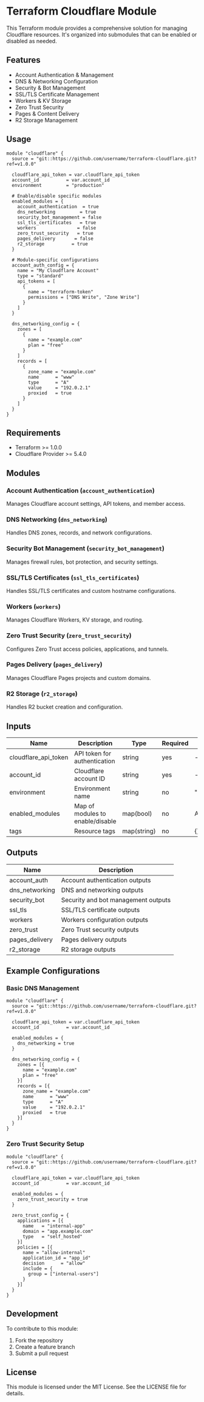 # Terraform Cloudflare Module

This Terraform module provides a comprehensive solution for managing Cloudflare resources. It's organized into submodules that can be enabled or disabled as needed.

## Features

- Account Authentication & Management
- DNS & Networking Configuration
- Security & Bot Management
- SSL/TLS Certificate Management
- Workers & KV Storage
- Zero Trust Security
- Pages & Content Delivery
- R2 Storage Management

## Usage

```hcl
module "cloudflare" {
  source = "git::https://github.com/username/terraform-cloudflare.git?ref=v1.0.0"

  cloudflare_api_token = var.cloudflare_api_token
  account_id          = var.account_id
  environment         = "production"

  # Enable/disable specific modules
  enabled_modules = {
    account_authentication  = true
    dns_networking         = true
    security_bot_management = false
    ssl_tls_certificates   = true
    workers               = false
    zero_trust_security   = true
    pages_delivery       = false
    r2_storage          = true
  }

  # Module-specific configurations
  account_auth_config = {
    name = "My Cloudflare Account"
    type = "standard"
    api_tokens = [
      {
        name = "terraform-token"
        permissions = ["DNS Write", "Zone Write"]
      }
    ]
  }

  dns_networking_config = {
    zones = [
      {
        name = "example.com"
        plan = "free"
      }
    ]
    records = [
      {
        zone_name = "example.com"
        name      = "www"
        type      = "A"
        value     = "192.0.2.1"
        proxied   = true
      }
    ]
  }
}
```

## Requirements

- Terraform >= 1.0.0
- Cloudflare Provider >= 5.4.0

## Modules

### Account Authentication (`account_authentication`)
Manages Cloudflare account settings, API tokens, and member access.

### DNS Networking (`dns_networking`)
Handles DNS zones, records, and network configurations.

### Security Bot Management (`security_bot_management`)
Manages firewall rules, bot protection, and security settings.

### SSL/TLS Certificates (`ssl_tls_certificates`)
Handles SSL/TLS certificates and custom hostname configurations.

### Workers (`workers`)
Manages Cloudflare Workers, KV storage, and routing.

### Zero Trust Security (`zero_trust_security`)
Configures Zero Trust access policies, applications, and tunnels.

### Pages Delivery (`pages_delivery`)
Manages Cloudflare Pages projects and custom domains.

### R2 Storage (`r2_storage`)
Handles R2 bucket creation and configuration.

## Inputs

| Name | Description | Type | Required | Default |
|------|-------------|------|----------|---------|
| cloudflare_api_token | API token for authentication | string | yes | - |
| account_id | Cloudflare account ID | string | yes | - |
| environment | Environment name | string | no | "production" |
| enabled_modules | Map of modules to enable/disable | map(bool) | no | All true |
| tags | Resource tags | map(string) | no | {} |

## Outputs

| Name | Description |
|------|-------------|
| account_auth | Account authentication outputs |
| dns_networking | DNS and networking outputs |
| security_bot | Security and bot management outputs |
| ssl_tls | SSL/TLS certificate outputs |
| workers | Workers configuration outputs |
| zero_trust | Zero Trust security outputs |
| pages_delivery | Pages delivery outputs |
| r2_storage | R2 storage outputs |

## Example Configurations

### Basic DNS Management
```hcl
module "cloudflare" {
  source = "git::https://github.com/username/terraform-cloudflare.git?ref=v1.0.0"

  cloudflare_api_token = var.cloudflare_api_token
  account_id          = var.account_id

  enabled_modules = {
    dns_networking = true
  }

  dns_networking_config = {
    zones = [{
      name = "example.com"
      plan = "free"
    }]
    records = [{
      zone_name = "example.com"
      name      = "www"
      type      = "A"
      value     = "192.0.2.1"
      proxied   = true
    }]
  }
}
```

### Zero Trust Security Setup
```hcl
module "cloudflare" {
  source = "git::https://github.com/username/terraform-cloudflare.git?ref=v1.0.0"

  cloudflare_api_token = var.cloudflare_api_token
  account_id          = var.account_id

  enabled_modules = {
    zero_trust_security = true
  }

  zero_trust_config = {
    applications = [{
      name   = "internal-app"
      domain = "app.example.com"
      type   = "self_hosted"
    }]
    policies = [{
      name = "allow-internal"
      application_id = "app_id"
      decision      = "allow"
      include = {
        group = ["internal-users"]
      }
    }]
  }
}
```

## Development

To contribute to this module:

1. Fork the repository
2. Create a feature branch
3. Submit a pull request

## License

This module is licensed under the MIT License. See the LICENSE file for details.
